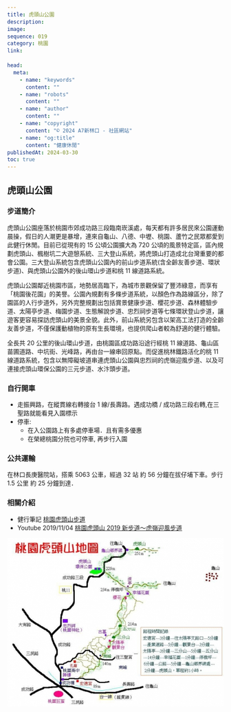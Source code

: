 ```yaml
---
title: 虎頭山公園
description:
image:
sequence: 019
category: 桃園
link:

head:
  meta:
    - name: "keywords"
      content: ""
    - name: "robots"
      content: ""
    - name: "author"
      content: ""
    - name: "copyright"
      content: "© 2024 A7新林口 - 社區網站"
    - name: "og:title"
      content: "健康休閒"
publishedAt: 2024-03-30
toc: true
---
```


## 虎頭山公園

### 步道簡介

虎頭山公園座落於桃園市郊成功路三段臨南崁溪處，每天都有許多居民來公園運動晨操，假日的人潮更是暴增，連來自龜山、八德、中壢、桃園、蘆竹之民眾都愛到此健行休閒。目前已從現有的 15 公頃公園擴大為 720 公頃的風景特定區，區內規劃虎頭山、楓樹坑二大遊憩系統、三大登山系統，將虎頭山打造成北台灣重要的都會公園。三大登山系統包含虎頭山公園內的前山步道系統(含全齡友善步道、環狀步道)、與虎頭山公園外的後山環山步道和桃 11 線道路系統。

虎頭山公園鄰近桃園市區，地勢居高臨下，為城市景觀保留了豐沛綠意，而享有「桃園後花園」的美譽。公園內規劃有多條步道系統，以顏色作為路線區分，除了園區的人行步道外，另外完整規劃出包括賞景健康步道、櫻花步道、森林體驗步道、太陽亭步道、梅園步道、生態解說步道、忠烈祠步道等七條環狀登山步道，讓遊客更容易探訪虎頭山的美景全貌。此外，前山系統另包含以架高工法打造的全齡友善步道，不僅保護動植物的原有生長環境，也提供爬山者較為舒適的健行體驗。

全長共 20 公里的後山環山步道，由桃園區成功路沿途行經桃 11 線道路、龜山區苗圃道路、中坑街、光峰路，再由台一線串回原點。而促進桃林鐵路活化的桃 11 線道路系統，包含以無障礙坡道串連虎頭山公園與忠烈祠的虎嶺迎風步道、以及可連接虎頭山環保公園的三元步道、水汴頭步道。

### 自行開車

- 走振興路，在縱貫線右轉接台 1 線/長壽路。遇成功橋 / 成功路三段右轉,在三聖路就能看見入園標示
- 停車:
  - 在入公園路上有多處停車場．且有需多優惠
  - 在榮總桃園分院也可停車, 再步行入園

### 公共運輸

在林口長庚醫院站，搭乘 5063 公車，經過 32 站 約 56 分鐘在拔仔埔下車。步行 1.5 公里 約 25 分鐘到達．

### 相關介紹

- 健行筆記 <a href="https://hiking.biji.co/index.php?q=trail&act=detail&id=401">桃園虎頭山步道</a>
- Youtube 2019/11/04 <a href="https://www.youtube.com/watch?v=6yzW18vKUuo&t=110s">桃園虎頭山 2019 新步道～虎嶺迎風步道</a>

![t019-01.jpeg](/images/trail/t019-01.jpeg)
